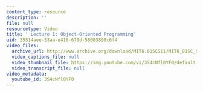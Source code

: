 ```yaml
---
content_type: resource
description: ''
file: null
resourcetype: Video
title: ' Lecture 1: Object-Oriented Programming'
uid: 35514aee-53aa-e416-679d-58083890c6f4
video_files:
  archive_url: http://www.archive.org/download/MIT6.01SCS11/MIT6_01SC_S11_lec01_300k.mp4
  video_captions_file: null
  video_thumbnail_file: https://img.youtube.com/vi/3S4cNfl0YF0/default.jpg
  video_transcript_file: null
video_metadata:
  youtube_id: 3S4cNfl0YF0
---
```

